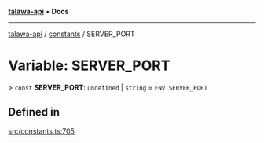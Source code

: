 [**talawa-api**](../../README.md) • **Docs**

***

[talawa-api](../../modules.md) / [constants](../README.md) / SERVER\_PORT

# Variable: SERVER\_PORT

\> `const` **SERVER\_PORT**: `undefined` \| `string` = `ENV.SERVER_PORT`

## Defined in

[src/constants.ts:705](https://github.com/PalisadoesFoundation/talawa-api/blob/5e38dbf44e47f2fc703410fad29ab5c8f7f26c77/src/constants.ts#L705)
